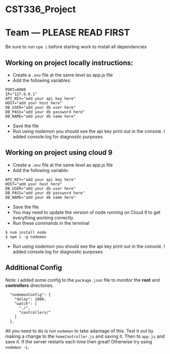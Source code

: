 # CST336_Project

# Team — PLEASE READ FIRST

Be sure to run `npm i` before starting work to install all dependencies

## Working on project locally instructions:

- Create a `.env` file at the same level as app.js file
- Add the following variables:

```
PORT=8080
IP="127.0.0.1"
API_KEY="add your api key here"
HOST="add your host here"
DB_USER="add your db user here"
DB_PASS="add your db password here"
DB_NAME="add your db name here"
```

- Save the file
- Run using nodemon you should see the api key print out in the console. I added console.log for diagnostic purposes

## Working on project using cloud 9

- Create a `.env` file at the same level as app.js file
- Add the following variable:

```
API_KEY="add your api key here"
HOST="add your host here"
DB_USER="add your db user here"
DB_PASS="add your db password here"
DB_NAME="add your db name here"
```

- Save the file
- You may need to update the version of node running on Cloud 9 to get everything working correctly
- Run these commands in the terminal

```
$ nvm install node
$ npm i -g nodemon
```

- Run using nodemon you should see the api key print out in the console. I added console.log for diagnostic purposes

## Additional Config

Note: I added some config to the `package.json` file to monitor the **root** and **controllers** directories.

```
  "nodemonConfig": {
    "delay": 1000,
    "watch": [
      "./",
      "controllers/"
    ]
  },
```

All you need to do is run `nodemon` to take adantage of this.
Test it out by making a change to the `homeController.js` and saving it. Then to `app.js` and save it.
If the server restarts each time then great! Otherwise try using `nodemon -L`.
